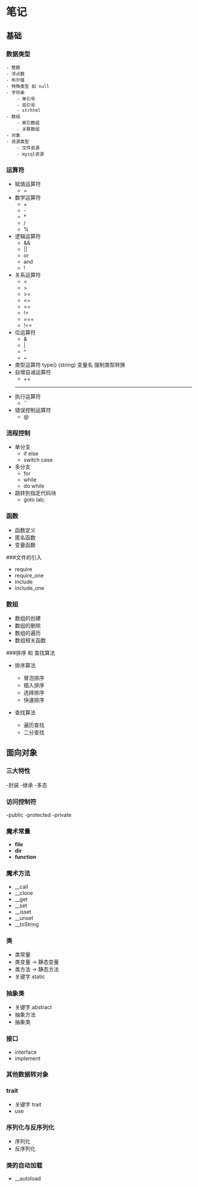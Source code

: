 # 笔记

## 基础
### 数据类型
	- 整数
	- 浮点数
	- 布尔值
	- 特殊类型 如 null
	- 字符串
		- 单引号
		- 双引号
		- strhtml
	- 数组
		- 索引数组
		- 关联数组
	- 对象
	- 资源类型
		- 文件资源
		- mysql资源
### 运算符
- 赋值运算符
	- =
- 数学运算符
	- \+
	- \-
	- \*
	- /
	- %
- 逻辑运算符
	- &&
	- ||
	- or
	- and
	- !
- 关系运算符
	- \<
	- \> 
	- \>=
	- \<=
	- ==
	- !=
	- ===
	- !==
- 位运算符
	- &
	- |
	- ^
	- ~
- 类型运算符
	type()
	(string) 变量名  强制类型转换
- 自增自减运算符
	- ++
	- --
- 执行运算符
 	- ``
- 错误控制运算符
	- @



### 流程控制
- 单分支
	- if else
	- switch case
- 多分支
	- for
	- while
	- do while
- 跳转到指定代码块
	- goto lab;

### 函数
- 函数定义
- 匿名函数
- 变量函数

###文件的引入
- require
- require_one
- include
- include_one

### 数组
- 数组的创建
- 数组的删除
- 数组的遍历
- 数组相关函数

###排序 和 查找算法
- 排序算法
	- 冒泡排序
	- 插入排序
	- 选择排序
	- 快速排序

- 查找算法
	- 遍历查找
	- 二分查找 

## 面向对象
### 三大特性
-封装
-继承
-多态

### 访问控制符
-public
-protected
-private

### 魔术常量
- __file__
- __dir__
- __function__

### 魔术方法
- __call
- __clone
- __get
- __set
- __isset 
- __unset
- __toString

### 类
- 类常量 
- 类变量 -> 静态变量
- 类方法 -> 静态方法
- 关键字 static

### 抽象类
- 关键字 abstract 
- 抽象方法 
- 抽象类

### 接口
- interface 
- implement

### 其他数据转对象

### trait
- 关键字 trait
- use

### 序列化与反序列化
- 序列化
- 反序列化

### 类的自动加载
- __autoload

